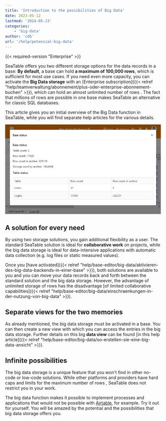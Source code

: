 ```yaml
---
title: 'Introduction to the possibilities of Big Data'
date: 2023-05-12
lastmod: '2024-05-13'
categories:
    - 'big-data'
author: 'cdb'
url: '/help/potenzial-big-data'
---
```


{{< required-version "Enterprise" >}}

SeaTable offers you two different storage options for the data records in a base: **By default**, a base can hold **a maximum of 100,000 rows**, which is sufficient for most use cases. If you need even more capacity, you can activate the **Big Data storage** with an [Enterprise subscription]({{< relref "help/teamverwaltung/abonnement/plus-oder-enterprise-abonnement-buchen" >}}), which can hold an almost unlimited number of rows . The fact that millions of rows are possible in one base makes SeaTable an alternative for classic SQL databases.

This article gives you an initial overview of the Big Data function in SeaTable, while you will find separate help articles for the various details.

![Big data backend in action](images/SeaTable-3.1-Base-Stats-with-Big-Data.png)

## A solution for every need

By using two storage solutions, you gain additional flexibility as a user. The standard SeaTable solution is ideal for **collaborative work** on projects, while the big data storage is ideal for data-intensive applications with automatic data collection (e.g. log files or static measured values).

Once you [have activated]({{< relref "help/base-editor/big-data/aktivieren-des-big-data-backends-in-einer-base" >}}), both solutions are available to you and you can move your data records back and forth between the standard solution and the big data storage. However, the advantage of unlimited storage of rows has the disadvantage [of limited collaborative capabilities]({{< relref "help/base-editor/big-data/einschraenkungen-in-der-nutzung-von-big-data" >}}).

## Separate views for the two memories

As already mentioned, the big data storage must be activated in a base. You can then create a new view with which you can access the entries in the big data storage. Further details on this big **data view** can be found [in this help article]({{< relref "help/base-editor/big-data/so-erstellen-sie-eine-big-data-ansicht" >}}).

## Infinite possibilities

The big data storage is a unique feature that you won't find in other no-code or low-code solutions. While other platforms and providers have hard caps and limits for the maximum number of rows , SeaTable does not restrict you in your work.

The big data function makes it possible to implement processes and applications that would not be possible with [Airtable](https://seatable.io/en/airtable-alternative/), for example. Try it out for yourself. You will be amazed by the potential and the possibilities that big data storage offers you.
